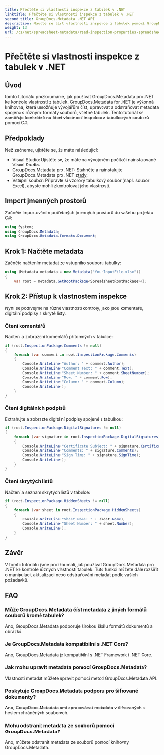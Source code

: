 ```yaml
---
title: Přečtěte si vlastnosti inspekce z tabulek v .NET
linktitle: Přečtěte si vlastnosti inspekce z tabulek v .NET
second_title: GroupDocs.Metadata .NET API
description: Naučte se číst vlastnosti inspekce z tabulek pomocí GroupDocs.Metadata pro .NET. Získejte snadný přístup ke komentářům, digitálním podpisům a skrytým listům.
weight: 13
url: /cs/net/spreadsheet-metadata/read-inspection-properties-spreadsheets/
---
```


# Přečtěte si vlastnosti inspekce z tabulek v .NET

## Úvod
tomto tutoriálu prozkoumáme, jak používat GroupDocs.Metadata pro .NET ke kontrole vlastností z tabulek. GroupDocs.Metadata for .NET je výkonná knihovna, která umožňuje vývojářům číst, upravovat a odstraňovat metadata spojená s různými formáty souborů, včetně tabulek. Tento tutoriál se zaměřuje konkrétně na čtení vlastností inspekce z tabulkových souborů pomocí C#.
## Předpoklady
Než začneme, ujistěte se, že máte následující:
- Visual Studio: Ujistěte se, že máte na vývojovém počítači nainstalované Visual Studio.
-  GroupDocs.Metadata pro .NET: Stáhněte a nainstalujte GroupDocs.Metadata pro .NET z[tady](https://releases.groupdocs.com/metadata/net/).
- Vstupní soubor: Připravte si vzorový tabulkový soubor (např. soubor Excel), abyste mohli zkontrolovat jeho vlastnosti.

## Import jmenných prostorů
Začněte importováním potřebných jmenných prostorů do vašeho projektu C#:
```csharp
using System;
using GroupDocs.Metadata;
using GroupDocs.Metadata.Formats.Document;
```
## Krok 1: Načtěte metadata
Začněte načtením metadat ze vstupního souboru tabulky:
```csharp
using (Metadata metadata = new Metadata("YourInputFile.xlsx"))
{
    var root = metadata.GetRootPackage<SpreadsheetRootPackage>();
```
## Krok 2: Přístup k vlastnostem inspekce
Nyní se podívejme na různé vlastnosti kontroly, jako jsou komentáře, digitální podpisy a skryté listy.
### Čtení komentářů
Načtení a zobrazení komentářů přítomných v tabulce:
```csharp
if (root.InspectionPackage.Comments != null)
{
    foreach (var comment in root.InspectionPackage.Comments)
    {
        Console.WriteLine("Author: " + comment.Author);
        Console.WriteLine("Comment Text: " + comment.Text);
        Console.WriteLine("Sheet Number: " + comment.SheetNumber);
        Console.WriteLine("Row: " + comment.Row);
        Console.WriteLine("Column: " + comment.Column);
        Console.WriteLine();
    }
}
```
### Čtení digitálních podpisů
Extrahujte a zobrazte digitální podpisy spojené s tabulkou:
```csharp
if (root.InspectionPackage.DigitalSignatures != null)
{
    foreach (var signature in root.InspectionPackage.DigitalSignatures)
    {
        Console.WriteLine("Certificate Subject: " + signature.CertificateSubject);
        Console.WriteLine("Comments: " + signature.Comments);
        Console.WriteLine("Sign Time: " + signature.SignTime);
        Console.WriteLine();
    }
}
```
### Čtení skrytých listů
Načtení a seznam skrytých listů v tabulce:
```csharp
if (root.InspectionPackage.HiddenSheets != null)
{
    foreach (var sheet in root.InspectionPackage.HiddenSheets)
    {
        Console.WriteLine("Sheet Name: " + sheet.Name);
        Console.WriteLine("Sheet Number: " + sheet.Number);
        Console.WriteLine();
    }
}
```

## Závěr
V tomto tutoriálu jsme prozkoumali, jak používat GroupDocs.Metadata pro .NET ke kontrole různých vlastností tabulek. Tuto funkci můžete dále rozšířit o manipulaci, aktualizaci nebo odstraňování metadat podle vašich požadavků.

## FAQ
### Může GroupDocs.Metadata číst metadata z jiných formátů souborů kromě tabulek?
Ano, GroupDocs.Metadata podporuje širokou škálu formátů dokumentů a obrázků.
### Je GroupDocs.Metadata kompatibilní s .NET Core?
Ano, GroupDocs.Metadata je kompatibilní s .NET Framework i .NET Core.
### Jak mohu upravit metadata pomocí GroupDocs.Metadata?
Vlastnosti metadat můžete upravit pomocí metod GroupDocs.Metadata API.
### Poskytuje GroupDocs.Metadata podporu pro šifrované dokumenty?
Ano, GroupDocs.Metadata umí zpracovávat metadata v šifrovaných a heslem chráněných souborech.
### Mohu odstranit metadata ze souborů pomocí GroupDocs.Metadata?
Ano, můžete odstranit metadata ze souborů pomocí knihovny GroupDocs.Metadata.